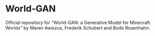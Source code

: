 # World-GAN
Official repository for "World-GAN: a Generative Model for Minecraft Worlds" by Maren Awiszus, Frederik Schubert and Bodo Rosenhahn. 
